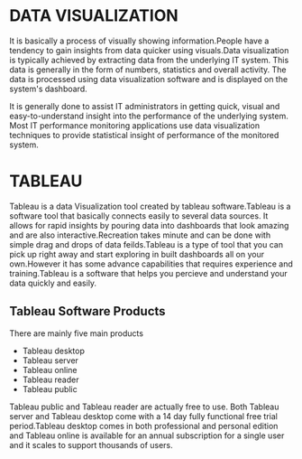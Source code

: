 # DATA VISUALIZATION

It is basically a process of visually showing information.People have a tendency to gain insights from data quicker using visuals.Data visualization is typically achieved by extracting data from the underlying IT system. This data is generally in the form of numbers, statistics and overall activity. The data is processed using data visualization software and is displayed on the system's dashboard.

It is generally done to assist IT administrators in getting quick, visual and easy-to-understand insight into the performance of the underlying system. Most IT performance monitoring applications use data visualization techniques to provide statistical insight of performance of the monitored system.

# TABLEAU

Tableau is a data Visualization tool created by tableau software.Tableau is a software tool that basically connects easily to several data sources. It allows for rapid insights by pouring data into dashboards that look amazing and are also interactive.Recreation takes minute and can be done with simple drag and drops of data feilds.Tableau is a type of tool that you can pick up right away and start exploring in built dashboards all on your own.However it has some advance capabilities that requires experience and training.Tableau is a software that helps you percieve and understand your data quickly and easily.

## Tableau Software Products
There are mainly five main products
- Tableau desktop
- Tableau server
- Tableau online
- Tableau reader
- Tableau public

Tableau public and Tableau reader are actually free to use. Both Tableau server and Tableau desktop come with a 14 day fully functional free trial period.Tableau desktop comes in both professional and personal edition and Tableau online is available for an annual subscription for a single user and it scales to support thousands of users.